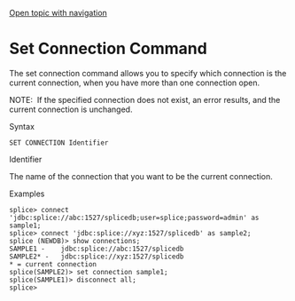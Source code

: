[Open topic with navigation](../../index.html#Shared/CmdLineReference/CmdSetConnection.html)

[]()Set Connection Command
==========================

The <span class="AppCommand">set connection</span> command allows you to specify which connection is the current connection, when you have more than one connection open.

<span class="autonumber"><span class="noteAutoNum">NOTE:  </span></span>If the specified connection does not exist, an error results, and the current connection is unchanged.

Syntax

``` FcnSyntax
SET CONNECTION Identifier
```

Identifier

The name of the connection that you want to be the current connection.

Examples

``` AppCommand
splice> connect 'jdbc:splice://abc:1527/splicedb;user=splice;password=admin' as sample1;
splice> connect 'jdbc:splice://xyz:1527/splicedb' as sample2;
splice (NEWDB)> show connections;
SAMPLE1 -    jdbc:splice://abc:1527/splicedb
SAMPLE2* -   jdbc:splice://xyz:1527/splicedb
* = current connection
splice(SAMPLE2)> set connection sample1;
splice(SAMPLE1)> disconnect all;
splice>
```

 


